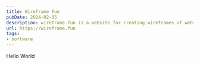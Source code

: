 ```yaml
---
title: Wireframe Fun
pubDate: 2024-02-05
description: wireframe.fun is a website for creating wireframes of websites and applications with text
url: https://wireframe.fun
tags:
- software
---
```

Hello World